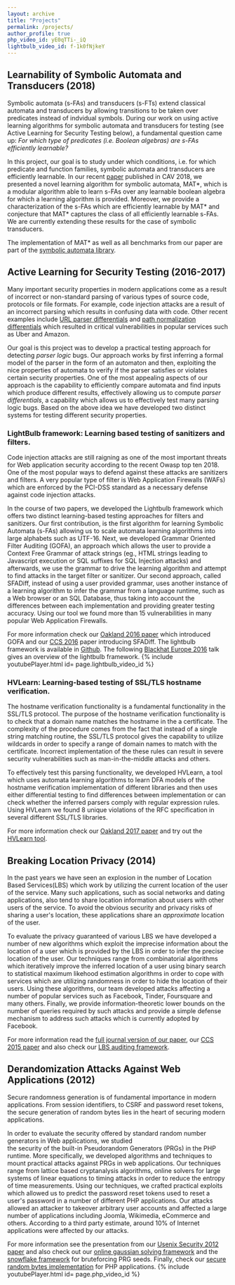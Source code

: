 ```yaml
---
layout: archive
title: "Projects"
permalink: /projects/
author_profile: true
php_video_id: yE0qTTi-_iQ
lightbulb_video_id: f-1k0fNjkeY
---
```


## Learnability of Symbolic Automata and Transducers (2018)
Symbolic automata (s-FAs) and transducers (s-FTs) extend classical automata and transducers by allowing 
transitions to be taken over predicates instead of indvidual symbols.
During our work on using active learning algorithms for symbolic automata and transducers for testing
(see Active Learning for Security Testing below), a fundamental question came up: 
*For which type of predicates (i.e. Boolean algebras) are s-FAs efficiently learnable?* 

In this project, our goal is to study under which conditions, i.e. for which predicate and function families, 
symbolic automata and transducers are efficiently learnable. In our recent [paper](/files/cav18.pdf) published in CAV 2018,
we presented a novel learning algorithm for symbolic automata, MAT\*, which is a modular algorithm able to learn 
s-FAs over any learnable boolean algebra for which a learning algorithm is provided. Moreover, we provide a characterization
of the s-FAs which are efficiently learnable by MAT\* and conjecture that MAT* captures the class of all efficiently learnable s-FAs.
We are currently extending these results for the case of symbolic transducers. 

The implementation of MAT\* as well as all benchmarks from our paper are part of the [symbolic automata library](https://github.com/lorisdanto/symbolicautomata).


## Active Learning for Security Testing (2016-2017)
Many important security properties in modern applications come as a result of incorrect or non-standard parsing of 
various types of source code, protocols or file formats. For example, code injection attacks are a result of 
an incorrect parsing which results in confusing data with code. Other recent examples include 
[URL parser differentials](https://www.blackhat.com/docs/us-17/thursday/us-17-Tsai-A-New-Era-Of-SSRF-Exploiting-URL-Parser-In-Trending-Programming-Languages.pdf) 
and [path normalization differentials](https://i.blackhat.com/us-18/Wed-August-8/us-18-Orange-Tsai-Breaking-Parser-Logic-Take-Your-Path-Normalization-Off-And-Pop-0days-Out-2.pdf) which resulted in critical vulnerabilities in popular services such as Uber and Amazon.

Our goal is this project was to develop a practical testing approach for detecting *parser logic* bugs.
Our approach works by first inferring a formal model of the parser in the form of an automaton and then, 
exploiting the nice properties of automata to verify  if the parser satisfies or violates certain security properties. 
One of the most appealing aspects of our approach is the capability to efficiently compare automata and find inputs 
which produce different results, effectively allowing us to compute *parser differentials*, a capability which 
allows us to effectively test many parsing logic bugs.
Based on the above idea we have developed two distinct systems for testing different security properties.

### LightBulb framework: Learning based testing of sanitizers and filters.
Code injection attacks are still raigning as one of the most important threats for Web application 
security according to the recent Owasp top ten 2018. One of the most popular ways to defend against 
these attacks are sanitizers and filters. A very popular type of filter is Web Application Firewalls (WAFs)
which are enforced by the PCI-DSS standard as a necessary defense against code injection attacks. 

In the course of two papers, we developed the Lightbulb framework which offers two distinct 
learning-based testing approaches for filters and sanitizers. Our first contribution, is the first 
algorithm for learning Symbolic Automata (s-FAs) allowing us to scale automata learning algorithms into 
large alphabets such as UTF-16.
Next, we developed Grammar Oriented Filter Auditing (GOFA), an approach which allows the user to 
provide a Context Free Grammar of attack strings (eg., HTML strings leading to Javascript execution or 
SQL suffixes for SQL Injection attacks) and afterwards, we use the grammar to drive the learning 
algorithm and attempt to find attacks in the target filter or sanitizer. 
Our second approach, called SFADiff, instead of using a user provided grammar, 
uses another instance of a learning algorithm to infer the grammar from a language runtime, 
such as a Web browser or an SQL Database, thus taking into account the differences between each implementation
and providing greater testing accuracy. 
Using our tool we found more than 15 vulnerabilities in many popular Web Application Firewalls. 


For more information check our [Oakland 2016 paper](/files/snp16.pdf) which introduced GOFA and our [CCS 2016](/files/ccs16.pdf) paper introducing SFADiff. The lightbulb framework is available in [Github](https://github.com/lightbulb-framework/lightbulb-framework).
The following [Blackhat Europe 2016](https://blackhat.com) talk gives an overview of the lightbulb framework.
{% include youtubePlayer.html id= page.lightbulb_video_id %}



### HVLearn: Learning-based testing of SSL/TLS hostname verification.
The hostname verification functionality is a fundamental functionality in the SSL/TLS protocol. The purpose of the hostname
verification functionality is to check that a domain name matches the hostname in the a certificate. The complexity of the 
procedure comes from the fact that instead of a single string matching routine, the SSL/TLS protocol gives the capability
to utilize wildcards in order to specify a range of domain names to match with the certificate. Incorrect implementation of
the these rules can result in severe security vulnerabilities such as man-in-the-middle attacks and others. 

To effectively test this parsing functionality, we developed HVLearn, a tool which uses automata learning algorithms to 
learn DFA models of the hostname verification implementation of different libraries and then uses either 
differential testing to find differences between implementation or can check whether the inferred parsers comply with regular expression rules. Using HVLearn we found 8 unique violations of the RFC specification in several different SSL/TLS libraries.

For more information check our [Oakland 2017 paper](/files/snp17.pdf) and try out 
the [HVLearn tool](https://github.com/HVLearn/HVLearn).



## Breaking Location Privacy (2014)
In the past years we have seen an explosion in the number of 
Location Based Services(LBS) which work by utilizing the current location
of the user of the service. Many such applications, such as social networks and dating applications,
also tend to share location information about users with other users of the service. 
To avoid the obvious security and privacy risks of sharing a user's location, these applications
share an *approximate* location of the user. 


To evaluate the privacy guaranteed of various LBS we have developed a number of new
algorithms which exploit the imprecise information about the location of a user
which is provided by the LBS in order to infer the precise location of the user.
Our techniques range from combinatorial algorithms which iteratively improve the
inferred location of a user using binary search to statistical maximum likehood
estimation algorithms in order to cope with services which are utilizing randomness 
in order to hide the location of their users.
Using these algorithms, our team developed attacks
affecting a number of popular services such as Facebook, Tinder, Foursquare and
many others.
Finally, we provide information-theoretic lower bounds 
on the number of queries required by such attacks and provide a simple defense mechanism to
address such attacks which is currently adopted by Facebook.

For more information read the [full journal version of our paper](/files/tops2017.pdf), 
our [CCS 2015 paper](/files/ccs2015.pdf) and also check our 
[LBS auditing framework](https://github.com/nettrino/LBSProximityAuditor).


## Derandomization Attacks Against Web Applications (2012)
Secure randomness generation is of fundamental importance in modern applications. From session identifiers, to CSRF 
and password reset tokens, the secure generation of random bytes lies in the heart of securing modern applications.

In order to evaluate the security offered by standard random number generators in Web applications, we studied  
the security of the built-in Pseudorandom Generators (PRGs) in the PHP runtime.
More specifically, we developed algorithms and techniques to mount practical
attacks against PRGs in web applications.  Our techniques
range from lattice based cryptanalysis algorithms, online solvers for large systems of linear
equations to timing attacks in order to reduce the entropy of time measurements.
Using our techniques, we crafted practical exploits which allowed us to predict
the password reset tokens used to reset a user's password in a number of
different PHP applications.  Our attacks allowed an attacker to takeover arbitrary
user accounts and affected a large number of applications including Joomla,
Wikimedia, eCommerce and others. According to a third party estimate, around 10%
of Internet applications were affected by our attacks.

For more information see the presentation from our [Usenix Security 2012 paper](/files/usenix12.pdf) and also check out our [online gaussian solving framework](https://github.com/GeorgeArgyros/mt_derand) and the [snowflake framework](https://github.com/GeorgeArgyros/snowflake) for bruteforcing PRG seeds. Finally, check our [secure random bytes implementation](https://github.com/GeorgeArgyros/Secure-random-bytes-in-PHP) for PHP applications.
{% include youtubePlayer.html id= page.php_video_id %}
